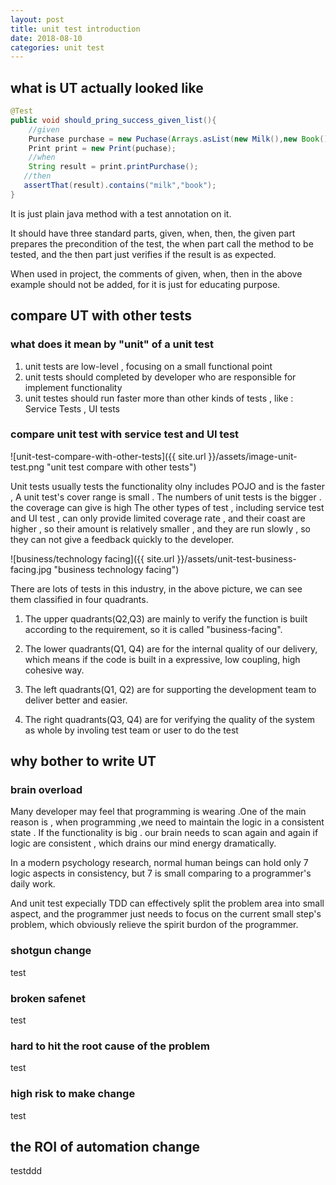 ```yaml
---
layout: post
title: unit test introduction
date: 2018-08-10
categories: unit test
---
```



## what is UT actually looked like

```java
@Test
public void should_pring_success_given_list(){
	//given
	Purchase purchase = new Puchase(Arrays.asList(new Milk(),new Book()));
    Print print = new Print(puchase);
    //when
    String result = print.printPurchase();
   //then
   assertThat(result).contains("milk","book");
} 
```
It is just plain java method with a test annotation on it.

It should have three standard parts, given, when, then, the given part prepares the precondition of the test, the when part call the method to be tested, and the then part just verifies if the result is as expected. 

When used in project, the comments of given, when, then in the above example should not be added, for it is just for educating purpose.


## compare UT with other tests

### what does it mean by "unit" of a unit test

1.  unit tests are low-level , focusing on a small functional point
2.  unit tests should completed by developer who are responsible for implement functionality
3.  unit testes should run faster more than other kinds of tests , like : Service Tests , UI tests


### compare unit test with service test and UI test


![unit-test-compare-with-other-tests]({{ site.url }}/assets/image-unit-test.png "unit test compare with other tests")

Unit tests usually tests the functionality olny includes POJO and is the faster , A unit test's cover range is small . The numbers of unit tests is the bigger . the coverage can give is high
The other types of test  , including service test and UI test , can only provide  limited coverage rate , and their coast are higher , so their amount is relatively smaller , and they are run slowly , so they can not give a feedback quickly to the developer.

![business/technology facing]({{ site.url }}/assets/unit-test-business-facing.jpg "business technology facing")

There are lots of tests in this industry, in the above picture, we can see them classified in four quadrants. 

1. The upper quadrants(Q2,Q3) are mainly to verify the function is built according to the requirement, so it is called "business-facing". 

2. The lower quadrants(Q1, Q4) are for the internal quality of our delivery, which means if the code is built in a expressive, low coupling, high cohesive way.

3. The left quadrants(Q1, Q2)  are for supporting the development team to deliver better and easier.

4. The right quadrants(Q3, Q4) are for verifying the quality of the system as whole by involing test team or user to do the test


## why bother to write UT


### brain overload

Many developer may feel that programming is wearing .One of the main reason is , when programming ,we need to maintain the logic in a consistent state . If the functionality is big . our brain needs to scan again and again if logic are consistent , which drains our mind energy dramatically. 

In a modern psychology research, normal human beings can hold only 7 logic aspects in consistency, but 7 is small comparing to a programmer's daily work.

And unit test expecially TDD can effectively split the problem area into small aspect, and the programmer just needs to focus on the current small step's problem, which obviously relieve the spirit burdon of the programmer.


### shotgun change

test

### broken safenet

test

### hard to hit the root cause of the problem

test

### high risk to make change

test

## the ROI of automation change

testddd
